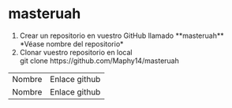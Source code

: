 # masteruah
<ol>
    <li>
        Crear un repositorio en vuestro GitHub llamado **masteruah**
    </li>   
        *Véase nombre del repositorio*
    <li>
        Clonar vuestro repositorio en local
    </li>
        git clone https://github.com/Maphy14/masteruah
</ol>

<table>
    <tr>
        <td>
        Nombre
        </td>
        <td>
        Enlace github
        </td>
    </tr>
    <tr>
        <td>
        Nombre
        </td>
        <td>
        Enlace github
        </td>
    </tr>
</table>
